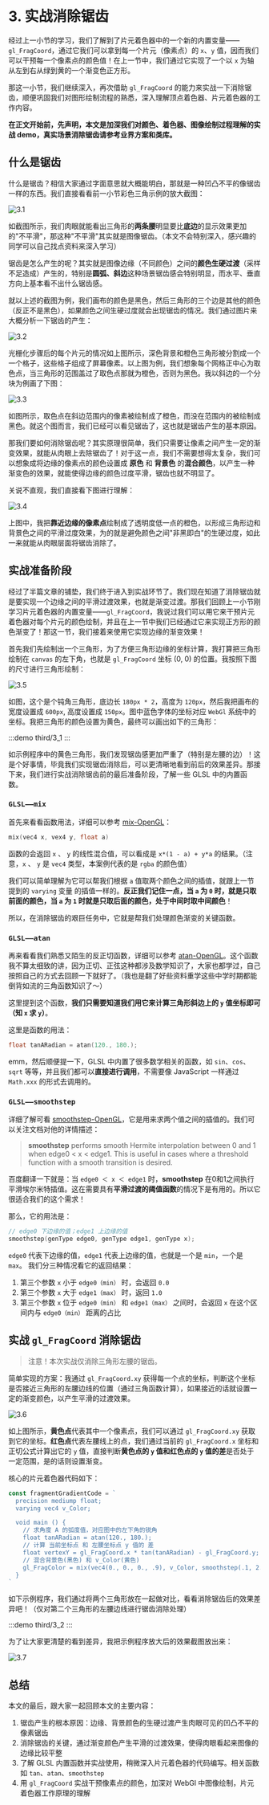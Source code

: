 # 3. 实战消除锯齿

经过上一小节的学习，我们了解到了片元着色器中的一个新的内置变量——`gl_FragCoord`，通过它我们可以拿到每一个片元（像素点）的 `x`、`y` 值，因而我们可以干预每一个像素点的颜色值！在上一节中，我们通过它实现了一个以 `x` 为轴从左到右从绿到黄的一个渐变色正方形。

那这一小节，我们继续深入，再次借助 `gl_FragCoord` 的能力来实战一下消除锯齿，顺便巩固我们对图形绘制流程的熟悉，深入理解顶点着色器、片元着色器的工作内容。

**在正文开始前，先声明，本文是加深我们对颜色、着色器、图像绘制过程理解的实战 demo，真实场景消除锯齿请参考业界方案和类库。**

## 什么是锯齿

什么是锯齿？相信大家通过字面意思就大概能明白，那就是一种凹凸不平的像锯齿一样的东西。我们直接看看前一小节彩色三角示例的放大截图：

![3.1](../../public/images/third/3.1.png)

如截图所示，我们肉眼就能看出三角形的**两条腰**明显要比**底边**的显示效果更加的"不平滑"，那这种"不平滑"其实就是图像锯齿。（本文不会特别深入，感兴趣的同学可以自己找点资料来深入学习）

锯齿是怎么产生的呢？其实就是图像边缘（不同颜色）之间的**颜色生硬过渡**（采样不足造成）产生的，特别是**圆弧、斜边**这种场景锯齿感会特别明显，而水平、垂直方向上基本看不出什么锯齿感。

就以上述的截图为例，我们画布的颜色是黑色，然后三角形的三个边是其他的颜色（反正不是黑色），如果颜色之间生硬过度就会出现锯齿的情况。我们通过图片来大概分析一下锯齿的产生：

![3.2](../../public/images/third/3.2.png)

光栅化步骤后的每个片元的情况如上图所示，深色背景和橙色三角形被分割成一个一个格子，这些格子组成了屏幕像素。以上图为例，我们想象每个网格正中心为取色点，当三角形的范围盖过了取色点那就为橙色，否则为黑色。我以斜边的一个分块为例画了下图：

![3.3](../../public/images/third/3.3.png)

如图所示，取色点在斜边范围内的像素被绘制成了橙色，而没在范围内的被绘制成黑色。就这个图而言，我们已经可以看见锯齿了，这也就是锯齿产生的基本原因。

那我们要如何消除锯齿呢？其实原理很简单，我们只需要让像素之间产生一定的渐变效果，就能从肉眼上去除锯齿了！对于这一点，我们不需要想得太复杂，我们可以想象成将边缘的像素点的颜色设置成 **原色** 和 **背景色** 的**混合颜色**，以产生一种渐变色的效果，就能使得边缘的颜色过度平滑，锯齿也就不明显了。

关说不直观，我们直接看下图进行理解：

![3.4](../../public/images/third/3.4.png)

上图中，我把**靠近边缘的像素点**绘制成了透明度低一点的橙色，以形成三角形边和背景色之间的平滑过度效果，为的就是避免颜色之间"非黑即白"的生硬过度，如此一来就能从肉眼层面将锯齿消除了。

## 实战准备阶段

经过了半篇文章的铺垫，我们终于进入到实战环节了。我们现在知道了消除锯齿就是要实现一个边缘之间的平滑过渡效果，也就是渐变过渡。那我们回顾上一小节刚学习片元着色器的内置变量——`gl_FragCoord`，我说过我们可以用它来干预片元着色器对每个片元的颜色绘制，并且在上一节中我们已经通过它来实现正方形的颜色渐变了！那这一节，我们接着来使用它实现边缘的渐变效果！

首先我们先绘制出一个三角形，为了方便三角形边缘的坐标计算，我打算把三角形绘制在 `canvas` 的左下角，也就是 `gl_FragCoord` 坐标 (0, 0) 的位置。我按照下图的尺寸进行三角形绘制：

![3.5](../../public/images/third/3.5.png)

如图，这个是个钝角三角形，底边长 `180px * 2`，高度为 `120px`，然后我把画布的 宽度设置成 `600px`, 高度设置成 `150px`。图中蓝色字体的坐标对应 `WebGl` 系统中的坐标。我把三角形的颜色设置为黄色，最终可以画出如下的三角形：

:::demo
third/3_1
:::

如示例程序中的黄色三角形，我们发现锯齿感更加严重了（特别是左腰的边）！这是个好事情，毕竟我们实现锯齿消除后，可以更清晰地看到前后的效果差异。那接下来，我们进行实战消除锯齿前的最后准备阶段，了解一些 GLSL 中的内置函数。

### `GLSL——mix`

首先来看看函数用法，详细可以参考 [mix-OpenGL](https://registry.khronos.org/OpenGL-Refpages/gl4/html/mix.xhtml)：
```C
mix(vec4 x, vex4 y, float a)
```
函数的会返回 `x` 、 `y` 的线性混合值，可以看成是 `x*(1 - a) + y*a` 的结果。（注意，`x` 、 `y` 是 `vec4` 类型，本案例代表的是 `rgba` 的颜色值）

我们可以简单理解为它可以帮我们根据 `a` 值取两个颜色之间的插值，就跟上一节提到的 `varying` 变量 的插值一样的。**反正我们记住一点，当 `a` 为 `0` 时，就是只取前面的颜色，当 `a` 为 `1` 时就是只取后面的颜色，处于中间时取中间颜色**！


所以，在消除锯齿的艰巨任务中，它就是帮我们处理颜色渐变的关键函数。

### `GLSL——atan`

再来看看我们熟悉又陌生的反正切函数，详细可以参考 [atan-OpenGL](https://registry.khronos.org/OpenGL-Refpages/gl4/html/atan.xhtml)。这个函数我不算太细致的讲，因为正切、正弦这种都涉及数学知识了，大家也都学过，自己按照自己的方式去回顾一下就好了。（我也是翻了好些资料重学这些中学时期都能倒背如流的三角函数知识了～）

这里提到这个函数，**我们只需要知道我们用它来计算三角形斜边上的 `y` 值坐标即可（知 `x` 求 `y`）**。

这里是函数的用法：
```C
float tanARadian = atan(120., 180.);
```
emm，然后顺便提一下，GLSL 中内置了很多数学相关的函数，如 `sin`、`cos`、`sqrt` 等等，并且我们都可以**直接进行调用**，不需要像 JavaScript 一样通过 `Math.xxx` 的形式去调用的。

### `GLSL——smoothstep`

详细了解可看 [smoothstep-OpenGL](https://registry.khronos.org/OpenGL-Refpages/gl4/html/smoothstep.xhtml)，它是用来求两个值之间的插值的。我们可以关注文档对他的详情描述：

> **smoothstep** performs smooth Hermite interpolation between 0 and 1 when edge0 < x < edge1. This is useful in cases where a threshold function with a smooth transition is desired.

百度翻译一下就是：当 `edge0 ＜ x ＜ edge1` 时，**smoothstep** 在0和1之间执行平滑埃尔米特插值。这在需要具有**平滑过渡的阈值函数**的情况下是有用的。所以它很适合我们的这个需求！

那么，它的用法是：
```C
// edge0 下边缘的值；edge1 上边缘的值
smoothstep(genType edge0, genType edge1, genType x);
```

`edge0` 代表下边缘的值，`edge1` 代表上边缘的值，也就是一个是 `min`，一个是 `max`。 我们分三种情况看它的返回结果：
1. 第三个参数 `x` 小于 `edge0（min）` 时，会返回 `0.0`
2. 第三个参数 `x` 大于 `edge1（max）` 时，返回 `1.0`
3. 第三个参数 `x` 位于 `edge0（min）` 和 `edge1（max）` 之间时，会返回 `x` 在这个区间内与 `edge0（min）` 距离的占比

## 实战 `gl_FragCoord` 消除锯齿

> 注意！本次实战仅消除三角形左腰的锯齿。

简单实现的方案：我通过 `gl_FragCoord.xy` 获得每一个点的坐标，判断这个坐标是否接近三角形的左腰边线的位置（通过三角函数计算），如果接近的话就设置一定的渐变颜色，以产生平滑的过渡效果。

![3.6](../../public/images/third/3.6.png)

如上图所示，**黄色点**代表其中一个像素点，我们可以通过 `gl_FragCoord.xy` 获取到它的坐标。**红色点**代表左腰线上的点，我们通过当前的 `gl_FragCoord.x` 坐标和正切公式计算出它的 `y` 值，直接判断**黄色点的 `y` 值和红色点的 `y` 值的差**是否处于一定范围，是的话则设置渐变。

核心的片元着色器代码如下：
```js
const fragmentGradientCode = `
  precision mediump float;
  varying vec4 v_Color;

  void main () {
    // 求角度 A 的弧度值，对应图中的左下角的锐角
    float tanARadian = atan(120., 180.);
    // 计算 当前坐标点 和 左腰坐标点 y 值的 差
    float vertexY = gl_FragCoord.x * tan(tanARadian) - gl_FragCoord.y;
    // 混合背景色(黑色) 和 v_Color(黄色)
    gl_FragColor = mix(vec4(0., 0., 0., .9), v_Color, smoothstep(.1, 2.4, vertexY));
  }
`
```

如下示例程序，我们通过将两个三角形放在一起做对比，看看消除锯齿后的效果差异吧！（仅对第二个三角形的左腰边线进行锯齿消除处理）

:::demo
third/3_2
:::

为了让大家更清楚的看到差异，我把示例程序放大后的效果截图放出来：

![3.7](../../public/images/third/3.7.png)

## 总结

本文的最后，跟大家一起回顾本文的主要内容：
1. 锯齿产生的根本原因：边缘、背景颜色的生硬过渡产生肉眼可见的凹凸不平的像素锯齿
2. 消除锯齿的关键，通过渐变颜色产生平滑的过渡效果，使得肉眼看起来图像的边缘比较平整
3. 了解 GLSL 内置函数并实战使用，稍微深入片元着色器的代码编写。相关函数如 `tan`、`atan`、`smoothstep`
4. 用 `gl_FragCoord` 实战干预像素点的颜色，加深对 WebGl 中图像绘制，片元着色器工作原理的理解
